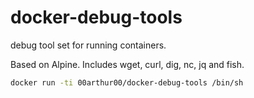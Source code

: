 # docker-debug-tools
debug tool set for running containers.

Based on Alpine. Includes wget, curl, dig, nc, jq and fish.

``` bash
docker run -ti 00arthur00/docker-debug-tools /bin/sh
```
